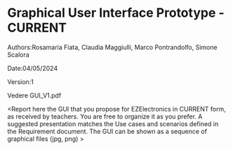 # Graphical User Interface Prototype - CURRENT

Authors:Rosamaria Fiata, Claudia Maggiulli, Marco Pontrandolfo, Simone Scalora

Date:04/05/2024

Version:1

Vedere GUI_V1.pdf

\<Report here the GUI that you propose for EZElectronics in CURRENT form, as received by teachers. You are free to organize it as you prefer. A suggested presentation matches the Use cases and scenarios defined in the Requirement document. The GUI can be shown as a sequence of graphical files (jpg, png) >
